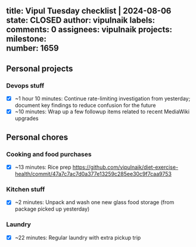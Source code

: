 title:	Vipul Tuesday checklist | 2024-08-06
state:	CLOSED
author:	vipulnaik
labels:	
comments:	0
assignees:	vipulnaik
projects:	
milestone:	
number:	1659
--
## Personal projects

### Devops stuff

- [x] ~1 hour 10 minutes: Continue rate-limiting investigation from yesterday; document key findings to reduce confusion for the future
- [x] ~10 minutes: Wrap up a few followup items related to recent MediaWiki upgrades

## Personal chores

### Cooking and food purchases

- [x] ~13 minutes: Rice prep https://github.com/vipulnaik/diet-exercise-health/commit/47a7c7ac7d0a377e13259c285ee30c9f7caa9753

### Kitchen stuff

- [x] ~2 minutes: Unpack and wash one new glass food storage (from package picked up yesterday)

### Laundry

- [x] ~22 minutes: Regular laundry with extra pickup trip
